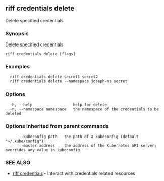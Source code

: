 ## riff credentials delete

Delete specified credentials

### Synopsis

Delete specified credentials

```
riff credentials delete [flags]
```

### Examples

```
  riff credentials delete secret1 secret2
  riff credentials delete --namespace joseph-ns secret
```

### Options

```
  -h, --help                  help for delete
  -n, --namespace namespace   the namespace of the credentials to be deleted
```

### Options inherited from parent commands

```
      --kubeconfig path   the path of a kubeconfig (default "~/.kube/config")
      --master address    the address of the Kubernetes API server; overrides any value in kubeconfig
```

### SEE ALSO

* [riff credentials](riff_credentials.md)	 - Interact with credentials related resources

